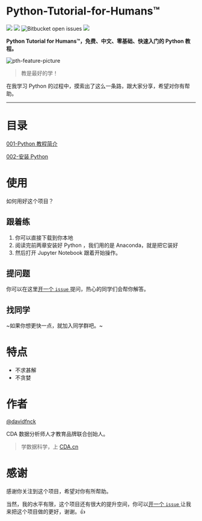 # Python-Tutorial-for-Humans™
![](https://img.shields.io/badge/language-python-brightgreen.svg)
![](https://img.shields.io/badge/version-v3.7-blue.svg)
![Bitbucket open issues](https://img.shields.io/bitbucket/issues-raw/davidfnck/Python-Tutorial-for-Humans)
[![](https://img.shields.io/badge/weibo-@davidfnck-red.svg)](http://weibo.com/davidfnck)

**Python Tutorial for Humans™，免费、中文、零基础、快速入门的 Python 教程。**

![pth-feature-picture](https://pptwinpics.oss-cn-beijing.aliyuncs.com/pth-feature-picture_20191123171828.jpg)

> 教是最好的学！

在我学习 Python 的过程中，摸索出了这么一条路，跟大家分享，希望对你有帮助。

---

# 目录

[001-Python 教程简介](https://github.com/DavidFnck/Python-Tutorial-for-Humans/tree/master/001-Python%20%E6%95%99%E7%A8%8B%E7%AE%80%E4%BB%8B)

[002-安装 Python](https://github.com/DavidFnck/Python-Tutorial-for-Humans/tree/master/002-%E5%AE%89%E8%A3%85%20Python)


# 使用
如何用好这个项目？

## 跟着练
1. 你可以直接下载到你本地
2. 阅读完前两章安装好 Python ，我们用的是 Anaconda，就是把它装好
3. 然后打开 Jupyter Notebook 跟着开始操作。

## 提问题
你可以在这里[开一个 `issue` ](https://github.com/DavidFnck/Python-Tutorial-for-Humans/issues)提问，热心的同学们会帮你解答。

## 找同学
~如果你想更快一点，就加入同学群吧。~

# 特点
+ 不求甚解 
+ 不贪婪

# 作者

[@davidfnck](https://github.com/DavidFnck)

CDA 数据分析师人才教育品牌联合创始人。

> 学数据科学，上 [CDA.cn](https://cda.cn)

# 感谢
感谢你关注到这个项目，希望对你有所帮助。

当然，我的水平有限，这个项目还有很大的提升空间，你可以[开一个 `issue` ](https://github.com/DavidFnck/Python-Tutorial-for-Humans/issues)让我来把这个项目做的更好，谢谢。:thumbsup: